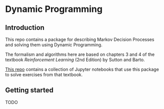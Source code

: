 # Dynamic Programming

## Introduction

This repo contains a package for describing Markov Decision Processes and
solving them using Dynamic Programming.

The formalism and algorithms here are based on chapters 3 and 4 of the
textbook *Reinforcement Learning* (2nd Edition) by Sutton and Barto.

[This repo](https://github.com/Sen-R/sutton-barto) contains a collection
of Jupyter notebooks that use this package to solve exercises from
that textbook.

## Getting started

TODO
